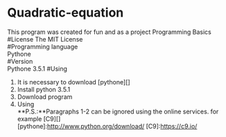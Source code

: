 # Quadratic-equation
This program was created for fun and as a project Programming Basics  
#License
The MIT License   
#Programming language  
Pythone  
#Version  
Pythone 3.5.1 
#Using  
1) It is necessary to download [pythone][]     
2) Install python 3.5.1  
3) Download program    
4) Using  
**P.S.:**Paragraphs 1-2 can be ignored using the online services. for example [C9][]  
[pythone]:http://www.python.org/download/
[C9]:https://c9.io/

